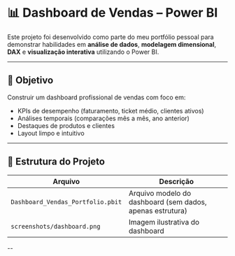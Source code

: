 # 📊 Dashboard de Vendas – Power BI

Este projeto foi desenvolvido como parte do meu portfólio pessoal para demonstrar habilidades em **análise de dados**, **modelagem dimensional**, **DAX** e **visualização interativa** utilizando o Power BI.

---

## 🧠 Objetivo

Construir um dashboard profissional de vendas com foco em:
- KPIs de desempenho (faturamento, ticket médio, clientes ativos)
- Análises temporais (comparações mês a mês, ano anterior)
- Destaques de produtos e clientes
- Layout limpo e intuitivo

---

## 📁 Estrutura do Projeto

| Arquivo                           | Descrição                                                   |
|-----------------------------------|--------------------------------------------------------------|
| `Dashboard_Vendas_Portfolio.pbit`| Arquivo modelo do dashboard (sem dados, apenas estrutura)   |
| `screenshots/dashboard.png`       | Imagem ilustrativa do dashboard                             |

--
